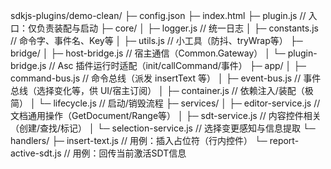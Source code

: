 sdkjs-plugins/demo-clean/
├─ config.json
├─ index.html
├─ plugin.js                  // 入口：仅负责装配与启动
├─ core/
│  ├─ logger.js               // 统一日志
│  ├─ constants.js            // 命令字、事件名、Key等
│  ├─ utils.js                // 小工具（防抖、tryWrap等）
├─ bridge/
│  ├─ host-bridge.js          // 宿主通信（Common.Gateway）
│  └─ plugin-bridge.js        // Asc 插件运行时适配（init/callCommand/事件）
├─ app/
│  ├─ command-bus.js          // 命令总线（派发 insertText 等）
│  ├─ event-bus.js            // 事件总线（选择变化等，供 UI/宿主订阅）
│  ├─ container.js            // 依赖注入/装配（极简）
│  └─ lifecycle.js            // 启动/销毁流程
├─ services/
│  ├─ editor-service.js       // 文档通用操作（GetDocument/Range等）
│  ├─ sdt-service.js          // 内容控件相关（创建/查找/标记）
│  └─ selection-service.js    // 选择变更感知与信息提取
└─ handlers/
   ├─ insert-text.js          // 用例：插入占位符（行内控件）
   └─ report-active-sdt.js    // 用例：回传当前激活SDT信息